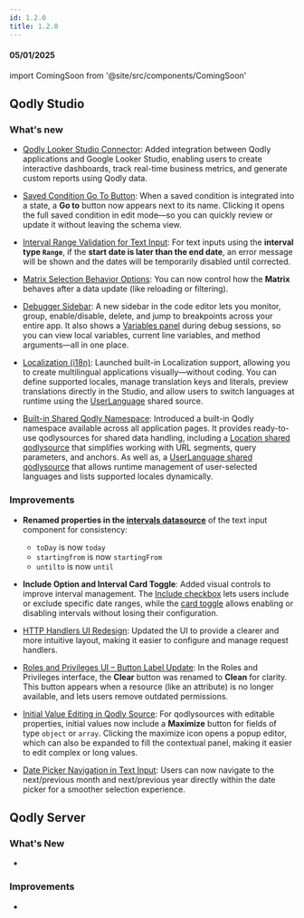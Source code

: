 ```yaml
---
id: 1.2.0
title: 1.2.0
---
```



#### 05/01/2025

import ComingSoon from '@site/src/components/ComingSoon'



## Qodly Studio

<h3>What's new</h3>


- [Qodly Looker Studio Connector](../qodlyLookerStudio/qodlyLookerStudioConnector): Added integration between Qodly applications and Google Looker Studio, enabling users to create interactive dashboards, track real-time business metrics, and generate custom reports using Qodly data.

- [Saved Condition Go To Button](../../4DQodlyPro/pageLoaders/states/conditionalState.md#saved-condition-integration): When a saved condition is integrated into a state, a **Go to** button now appears next to its name. Clicking it opens the full saved condition in edit mode—so you can quickly review or update it without leaving the schema view.

- [Interval Range Validation for Text Input](../../4DQodlyPro/pageLoaders/components/textinput.md#intervals-for-date-input): For text inputs using the **interval type `Range`**, if the **start date is later than the end date**, an error message will be shown and the dates will be temporarily disabled until corrected. 

- [Matrix Selection Behavior Options](../../4DQodlyPro/pageLoaders/components/matrix.md#properties-customization): You can now control how the **Matrix** behaves after a data update (like reloading or filtering).

- [Debugger Sidebar](../../4DQodlyPro/debugging.md#debugger-sidebar): A new sidebar in the code editor lets you monitor, group, enable/disable, delete, and jump to breakpoints across your entire app. It also shows a [Variables panel](../../4DQodlyPro/debugging.md#variables-panel) during debug sessions, so you can view local variables, current line variables, and method arguments—all in one place.

- [Localization (i18n)](../../4DQodlyPro/localization.md): Launched built-in Localization support, allowing you to create multilingual applications visually—without coding. You can define supported locales, manage translation keys and literals, preview translations directly in the Studio, and allow users to switch languages at runtime using the [UserLanguage](../../4DQodlyPro/pageLoaders/qodlySources.md#qodlysource-userlanguage) shared source.

- [Built-in Shared Qodly Namespace](../../4DQodlyPro/pageLoaders/qodlySources.md#built-in-shared-qodly-namespace): Introduced a built-in Qodly namespace available across all application pages. It provides ready-to-use qodlysources for shared data handling, including a [Location shared qodlysource](../../4DQodlyPro/pageLoaders/qodlySources.md#qodlysource-location) that simplifies working with URL segments, query parameters, and anchors. As well as, a [UserLanguage shared qodlysource](../../4DQodlyPro/pageLoaders/qodlySources.md#qodlysource-userlanguage) that allows runtime management of user-selected languages and lists supported locales dynamically.

<h3> Improvements </h3> 

- **Renamed properties in the [intervals datasource](../../4DQodlyPro/pageLoaders/components/textinput.md#params-object-properties)** of the text input component for consistency:

    - `toDay` is now `today`
    - `startingfrom` is now `startingFrom`
    - `untilto` is now `until`

- **Include Option and Interval Card Toggle**: Added visual controls to improve interval management. The [Include checkbox](../../4DQodlyPro/pageLoaders/components/textinput.md#include-checkbox-within-the-card) lets users include or exclude specific date ranges, while the [card toggle](../../4DQodlyPro/pageLoaders/components/textinput.md#card-toggle-top-right) allows enabling or disabling intervals without losing their configuration.

- [HTTP Handlers UI Redesign](../../4DQodlyPro/httpHandlers.md): Updated the UI to provide a clearer and more intuitive layout, making it easier to configure and manage request handlers.

- [Roles and Privileges UI – Button Label Update](../../4DQodlyPro/roles/permissionsOverview.md#clean-non-existing-resources): In the Roles and Privileges interface, the **Clear** button was renamed to **Clean** for clarity. This button appears when a resource (like an attribute) is no longer available, and lets users remove outdated permissions. 

- [Initial Value Editing in Qodly Source](../../4DQodlyPro/pageLoaders/qodlySources.md#editing-a-qodly-source): For qodlysources with editable properties, initial values now include a **Maximize** button for fields of type `object` or `array`. Clicking the maximize icon opens a popup editor, which can also be expanded to fill the contextual panel, making it easier to edit complex or long values.

- [Date Picker Navigation in Text Input](../../4DQodlyPro/pageLoaders/components/textinput.md#embedded-input): Users can now navigate to the next/previous month and next/previous year directly within the date picker for a smoother selection experience.


## Qodly Server

<h3> What's New </h3>

- 

<h3> Improvements </h3> 

- 